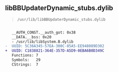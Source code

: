 ## libBBUpdaterDynamic_stubs.dylib

> `/usr/lib/libBBUpdaterDynamic_stubs.dylib`

```diff

   __AUTH_CONST.__auth_got: 0x38
   __DATA.__bss: 0x20
   - /usr/lib/libSystem.B.dylib
-  UUID: 5C36A345-57EA-300C-85A5-EE948089D302
+  UUID: C1838821-364E-357D-A5D9-0EBA6B0D349C
   Functions: 7
   Symbols:   29
   CStrings:  7

```
